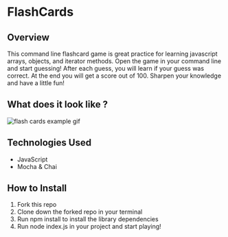 # FlashCards 

## Overview

This command line flashcard game is great practice for learning javascript arrays, objects, and iterator methods. Open the game in your command line and start guessing! After each guess, you will learn if your guess was correct. At the end you will get a score out of 100. Sharpen your knowledge and have a little fun!

## What does it look like ?

![flash cards example gif](https://media.giphy.com/media/1zkb1q58eTiTH6D7wc/giphy.gif)


## Technologies Used 

- JavaScript
- Mocha & Chai


## How to Install
1. Fork this repo 
2. Clone down the forked repo in your terminal
3. Run npm install to install the library dependencies
4. Run node index.js in your project and start playing!
